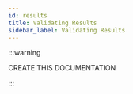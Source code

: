 ```yaml
--- 
id: results
title: Validating Results
sidebar_label: Validating Results
--- 
```


:::warning

CREATE THIS DOCUMENTATION

:::
